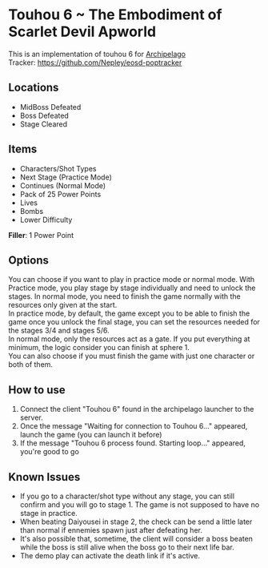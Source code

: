 # Touhou 6 ~ The Embodiment of Scarlet Devil Apworld

This is an implementation of touhou 6 for [Archipelago](https://github.com/ArchipelagoMW/Archipelago)<br />
Tracker: https://github.com/Nepley/eosd-poptracker

## Locations
* MidBoss Defeated
* Boss Defeated
* Stage Cleared

## Items
* Characters/Shot Types
* Next Stage (Practice Mode)
* Continues (Normal Mode)
* Pack of 25 Power Points
* Lives
* Bombs
* Lower Difficulty

**Filler**: 1 Power Point

## Options
You can choose if you want to play in practice mode or normal mode. With Practice mode, you play stage by stage individually and need to unlock the stages. In normal mode, you need to finish the game normally with the resources only given at the start.<br />
In practice mode, by default, the game except you to be able to finish the game once you unlock the final stage, you can set the resources needed for the stages 3/4 and stages 5/6.<br />
In normal mode, only the resources act as a gate. If you put everything at minimum, the logic consider you can finish at sphere 1.<br />
You can also choose if you must finish the game with just one character or both of them.

## How to use

1. Connect the client "Touhou 6" found in the archipelago launcher to the server.
2. Once the message "Waiting for connection to Touhou 6..." appeared, launch the game (you can launch it before)
3. If the message "Touhou 6 process found. Starting loop..." appeared, you're good to go

## Known Issues
* If you go to a character/shot type without any stage, you can still confirm and you will go to stage 1. The game is not supposed to have no stage in practice.
* When beating Daiyousei in stage 2, the check can be send a little later than normal if ennemies spawn just after defeating her.
* It's also possible that, sometime, the client will consider a boss beaten while the boss is still alive when the boss go to their next life bar.
* The demo play can activate the death link if it's active.